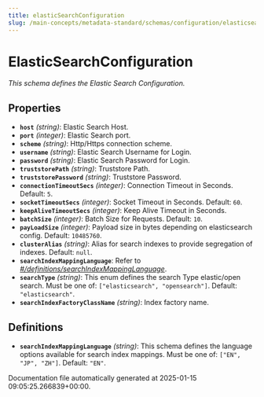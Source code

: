 ```yaml
---
title: elasticSearchConfiguration
slug: /main-concepts/metadata-standard/schemas/configuration/elasticsearchconfiguration
---
```


# ElasticSearchConfiguration

*This schema defines the Elastic Search Configuration.*

## Properties

- **`host`** *(string)*: Elastic Search Host.
- **`port`** *(integer)*: Elastic Search port.
- **`scheme`** *(string)*: Http/Https connection scheme.
- **`username`** *(string)*: Elastic Search Username for Login.
- **`password`** *(string)*: Elastic Search Password for Login.
- **`truststorePath`** *(string)*: Truststore Path.
- **`truststorePassword`** *(string)*: Truststore Password.
- **`connectionTimeoutSecs`** *(integer)*: Connection Timeout in Seconds. Default: `5`.
- **`socketTimeoutSecs`** *(integer)*: Socket Timeout in Seconds. Default: `60`.
- **`keepAliveTimeoutSecs`** *(integer)*: Keep Alive Timeout in Seconds.
- **`batchSize`** *(integer)*: Batch Size for Requests. Default: `10`.
- **`payLoadSize`** *(integer)*: Payload size in bytes depending on elasticsearch config. Default: `10485760`.
- **`clusterAlias`** *(string)*: Alias for search indexes to provide segregation of indexes. Default: `null`.
- **`searchIndexMappingLanguage`**: Refer to *[#/definitions/searchIndexMappingLanguage](#definitions/searchIndexMappingLanguage)*.
- **`searchType`** *(string)*: This enum defines the search Type elastic/open search. Must be one of: `["elasticsearch", "opensearch"]`. Default: `"elasticsearch"`.
- **`searchIndexFactoryClassName`** *(string)*: Index factory name.
## Definitions

- **`searchIndexMappingLanguage`** *(string)*: This schema defines the language options available for search index mappings. Must be one of: `["EN", "JP", "ZH"]`. Default: `"EN"`.


Documentation file automatically generated at 2025-01-15 09:05:25.266839+00:00.
